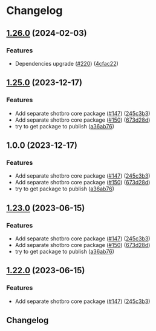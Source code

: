 # Changelog

## [1.26.0](https://github.com/saasmech/shotbro/compare/shotbro-v1.25.0...shotbro-v1.26.0) (2024-02-03)


### Features

* Dependencies upgrade ([#220](https://github.com/saasmech/shotbro/issues/220)) ([4cfac22](https://github.com/saasmech/shotbro/commit/4cfac22ac16f3446ac28c835d63a740445577683))

## [1.25.0](https://github.com/saasmech/shotbro/compare/shotbro-v1.24.0...shotbro-v1.25.0) (2023-12-17)


### Features

* Add separate shotbro core package ([#147](https://github.com/saasmech/shotbro/issues/147)) ([245c3b3](https://github.com/saasmech/shotbro/commit/245c3b36e897affe478e4169d6f5f282c20d620f))
* Add separate shotbro core package ([#150](https://github.com/saasmech/shotbro/issues/150)) ([673d28d](https://github.com/saasmech/shotbro/commit/673d28d3a43d28d8fabf165bb2bfc23a0ca1fa88))
* try to get package to publish ([a36ab76](https://github.com/saasmech/shotbro/commit/a36ab76a88f0f6ffe1cd585cafe8cc1b1868f859))

## 1.0.0 (2023-12-17)


### Features

* Add separate shotbro core package ([#147](https://github.com/saasmech/shotbro/issues/147)) ([245c3b3](https://github.com/saasmech/shotbro/commit/245c3b36e897affe478e4169d6f5f282c20d620f))
* Add separate shotbro core package ([#150](https://github.com/saasmech/shotbro/issues/150)) ([673d28d](https://github.com/saasmech/shotbro/commit/673d28d3a43d28d8fabf165bb2bfc23a0ca1fa88))
* try to get package to publish ([a36ab76](https://github.com/saasmech/shotbro/commit/a36ab76a88f0f6ffe1cd585cafe8cc1b1868f859))

## [1.23.0](https://github.com/saasmech/shotbro/compare/shotbro-v1.22.0...shotbro-v1.23.0) (2023-06-15)


### Features

* Add separate shotbro core package ([#147](https://github.com/saasmech/shotbro/issues/147)) ([245c3b3](https://github.com/saasmech/shotbro/commit/245c3b36e897affe478e4169d6f5f282c20d620f))
* Add separate shotbro core package ([#150](https://github.com/saasmech/shotbro/issues/150)) ([673d28d](https://github.com/saasmech/shotbro/commit/673d28d3a43d28d8fabf165bb2bfc23a0ca1fa88))
* try to get package to publish ([a36ab76](https://github.com/saasmech/shotbro/commit/a36ab76a88f0f6ffe1cd585cafe8cc1b1868f859))

## [1.22.0](https://github.com/saasmech/shotbro/compare/v1.21.0...v1.22.0) (2023-06-15)


### Features

* Add separate shotbro core package ([#147](https://github.com/saasmech/shotbro/issues/147)) ([245c3b3](https://github.com/saasmech/shotbro/commit/245c3b36e897affe478e4169d6f5f282c20d620f))

## Changelog
